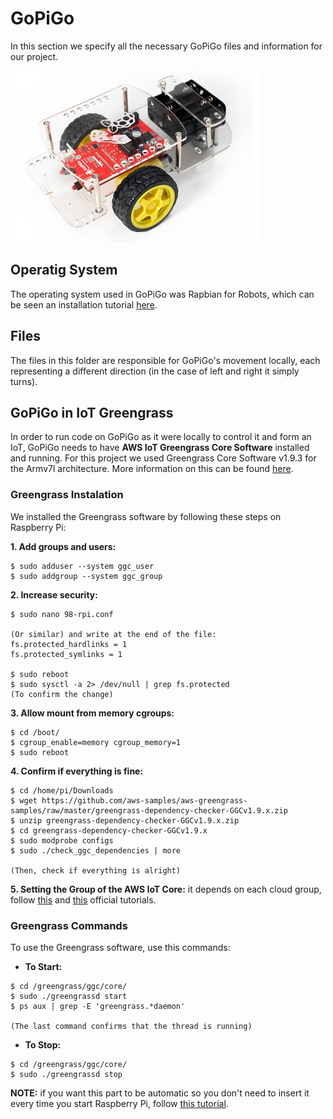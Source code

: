 # GoPiGo

In this section we specify all the necessary GoPiGo files and information for our project.

![GoPiGo Image](/Cloud/Images/image11.jpg "GoPiGo Image")

## Operatig System

The operating system used in GoPiGo was Rapbian for Robots, which can be seen an installation tutorial [here](https://www.dexterindustries.com/howto/install-raspbian-for-robots-image-on-an-sd-card/).

## Files

The files in this folder are responsible for GoPiGo's movement locally, each representing a different direction (in the case of left and right it simply turns).

## GoPiGo in IoT Greengrass

In order to run code on GoPiGo as it were locally to control it and form an IoT, GoPiGo needs to have **AWS IoT Greengrass Core Software** installed and running. For this project we used Greengrass Core Software v1.9.3 for the Armv7l architecture. More information on this can be found [here](https://docs.aws.amazon.com/greengrass/latest/developerguide/what-is-gg.html).

### Greengrass Instalation

We installed the Greengrass software by following these steps on Raspberry Pi:

**1. Add groups and users:**
```
$ sudo adduser --system ggc_user
$ sudo addgroup --system ggc_group
```

**2. Increase security:**
```
$ sudo nano 98-rpi.conf

(Or similar) and write at the end of the file:
fs.protected_hardlinks = 1
fs.protected_symlinks = 1

$ sudo reboot
$ sudo sysctl -a 2> /dev/null | grep fs.protected 
(To confirm the change)
```

**3. Allow mount from memory cgroups:**
```
$ cd /boot/
$ cgroup_enable=memory cgroup_memory=1
$ sudo reboot
```

**4. Confirm if everything is fine:**
```
$ cd /home/pi/Downloads
$ wget https://github.com/aws-samples/aws-greengrass-samples/raw/master/greengrass-dependency-checker-GGCv1.9.x.zip
$ unzip greengrass-dependency-checker-GGCv1.9.x.zip
$ cd greengrass-dependency-checker-GGCv1.9.x
$ sudo modprobe configs
$ sudo ./check_ggc_dependencies | more

(Then, check if everything is alright)
```

**5. Setting the Group of the AWS IoT Core:**
it depends on each cloud group, follow [this](https://docs.aws.amazon.com/greengrass/latest/developerguide/gg-config.html) and [this](https://docs.aws.amazon.com/greengrass/latest/developerguide/gg-device-start.html) official tutorials.

### Greengrass Commands
To use the Greengrass software, use this commands:

* **To Start:**
```
$ cd /greengrass/ggc/core/
$ sudo ./greengrassd start
$ ps aux | grep -E 'greengrass.*daemon'

(The last command confirms that the thread is running)
```

* **To Stop:**
```
$ cd /greengrass/ggc/core/
$ sudo ./greengrassd stop
```

**NOTE:** if you want this part to be automatic so you don't need to insert it every time you start Raspberry Pi, follow [this tutorial](https://docs.aws.amazon.com/greengrass/latest/developerguide/gg-core.html#start-on-boot).

